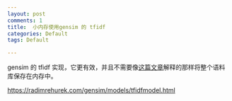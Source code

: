 ```yaml
---
layout: post
comments: 1
title:  小内存使用gensim 的 tfidf 
categories: Default
tags: Default

---
```


 gensim 的 tfidf 实现，它更有效，并且不需要像[这篇文章](https://stackoverflow.com/a/25168689/2171857)解释的那样将整个语料库保存在内存中。

https://radimrehurek.com/gensim/models/tfidfmodel.html
